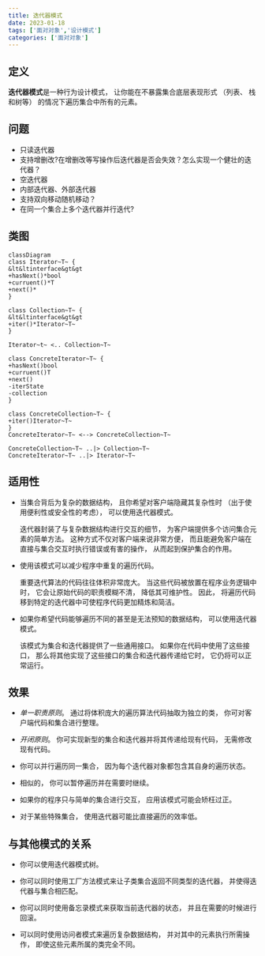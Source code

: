 ```yaml
---
title: 迭代器模式
date: 2023-01-18
tags: ['面对对象','设计模式']
categories: ['面对对象']
---
```

## 定义
**迭代器模式**是一种行为设计模式， 让你能在不暴露集合底层表现形式 （列表、 栈和树等） 的情况下遍历集合中所有的元素。

## 问题
- 只读迭代器
- 支持增删改?在增删改等写操作后迭代器是否会失效？怎么实现一个健壮的迭代器？
- 空迭代器
- 内部迭代器、外部迭代器
- 支持双向移动随机移动？
- 在同一个集合上多个迭代器并行迭代?

## 类图
```mermaid
classDiagram
class Iterator~T~ {
&lt&ltinterface&gt&gt
+hasNext()*bool
+curruent()*T
+next()*
}

class Collection~T~ {
&lt&ltinterface&gt&gt
+iter()*Iterator~T~
}  

Iterator~t~ <.. Collection~T~

class ConcreteIterator~T~ {
+hasNext()bool
+curruent()T
+next()
-iterState
-collection
}

class ConcreteCollection~T~ {
+iter()Iterator~T~
}  
ConcreteIterator~T~ <--> ConcreteCollection~T~

ConcreteCollection~T~ ..|> Collection~T~
ConcreteIterator~T~ ..|> Iterator~T~
```

## 适用性
- 当集合背后为复杂的数据结构， 且你希望对客户端隐藏其复杂性时 （出于使用便利性或安全性的考虑）， 可以使用迭代器模式。

	迭代器封装了与复杂数据结构进行交互的细节， 为客户端提供多个访问集合元素的简单方法。 这种方式不仅对客户端来说非常方便， 而且能避免客户端在直接与集合交互时执行错误或有害的操作， 从而起到保护集合的作用。

- 使用该模式可以减少程序中重复的遍历代码。

	重要迭代算法的代码往往体积非常庞大。 当这些代码被放置在程序业务逻辑中时， 它会让原始代码的职责模糊不清， 降低其可维护性。 因此， 将遍历代码移到特定的迭代器中可使程序代码更加精炼和简洁。
	
- 如果你希望代码能够遍历不同的甚至是无法预知的数据结构， 可以使用迭代器模式。

	该模式为集合和迭代器提供了一些通用接口。 如果你在代码中使用了这些接口， 那么将其他实现了这些接口的集合和迭代器传递给它时， 它仍将可以正常运行。
 
## 效果
-   _单一职责原则_。 通过将体积庞大的遍历算法代码抽取为独立的类， 你可对客户端代码和集合进行整理。
-   _开闭原则_。 你可实现新型的集合和迭代器并将其传递给现有代码， 无需修改现有代码。
-   你可以并行遍历同一集合， 因为每个迭代器对象都包含其自身的遍历状态。
-   相似的， 你可以暂停遍历并在需要时继续。

-   如果你的程序只与简单的集合进行交互， 应用该模式可能会矫枉过正。
-   对于某些特殊集合， 使用迭代器可能比直接遍历的效率低。

## 与其他模式的关系

-   你可以使用迭代器模式树。
    
-   你可以同时使用工厂方法模式来让子类集合返回不同类型的迭代器， 并使得迭代器与集合相匹配。
    
-   你可以同时使用备忘录模式来获取当前迭代器的状态， 并且在需要的时候进行回滚。
    
-   可以同时使用访问者模式来遍历复杂数据结构， 并对其中的元素执行所需操作， 即使这些元素所属的类完全不同。
